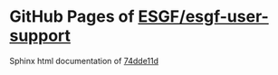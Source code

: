 GitHub Pages of [ESGF/esgf-user-support](https://github.com/ESGF/esgf-user-support.git)
===
Sphinx html documentation of [74dde11d](https://github.com/ESGF/esgf-user-support/tree/74dde11df8a33ce25494b589da403ed2b67556c1)

